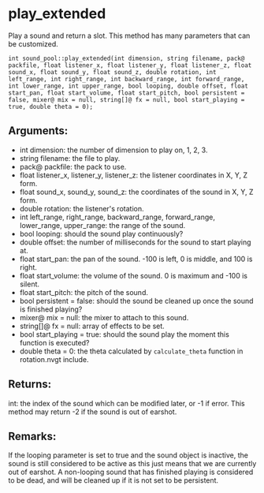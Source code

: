 # play_extended
Play a sound and return a slot. This method has many parameters that can be customized.

`int sound_pool::play_extended(int dimension, string filename, pack@ packfile, float listener_x, float listener_y, float listener_z, float sound_x, float sound_y, float sound_z, double rotation, int left_range, int right_range, int backward_range, int forward_range, int lower_range, int upper_range, bool looping, double offset, float start_pan, float start_volume, float start_pitch, bool persistent = false, mixer@ mix = null, string[]@ fx = null, bool start_playing = true, double theta = 0);`

## Arguments:
* int dimension: the number of dimension to play on, 1, 2, 3.
* string filename: the file to play.
* pack@ packfile: the pack to use.
* float listener_x, listener_y, listener_z: the listener coordinates in X, Y, Z form.
* float sound_x, sound_y, sound_z: the coordinates of the sound in X, Y, Z form.
* double rotation: the listener's rotation.
* int left_range, right_range, backward_range, forward_range, lower_range, upper_range: the range of the sound.
* bool looping: should the sound play continuously?
* double offset: the number of milliseconds for the sound to start playing at.
* float start_pan: the pan of the sound. -100 is left, 0 is middle, and 100 is right.
* float start_volume: the volume of the sound. 0 is maximum and -100 is silent.
* float start_pitch: the pitch of the sound.
* bool persistent = false: should the sound be cleaned up once the sound is finished playing?
* mixer@ mix = null: the mixer to attach to this sound.
* string[]@ fx = null: array of effects to be set.
* bool start_playing = true: should the sound play the moment this function is executed?
* double theta = 0: the theta calculated by `calculate_theta` function in rotation.nvgt include.

## Returns:
int: the index of the sound which can be modified later, or -1 if error. This method may return -2 if the sound is out of earshot.

## Remarks:
If the looping parameter is set to true and the sound object is inactive, the sound is still considered to be active as this just means that we are currently out of earshot. A non-looping sound that has finished playing is considered to be dead, and will be cleaned up if it is not set to be persistent.
